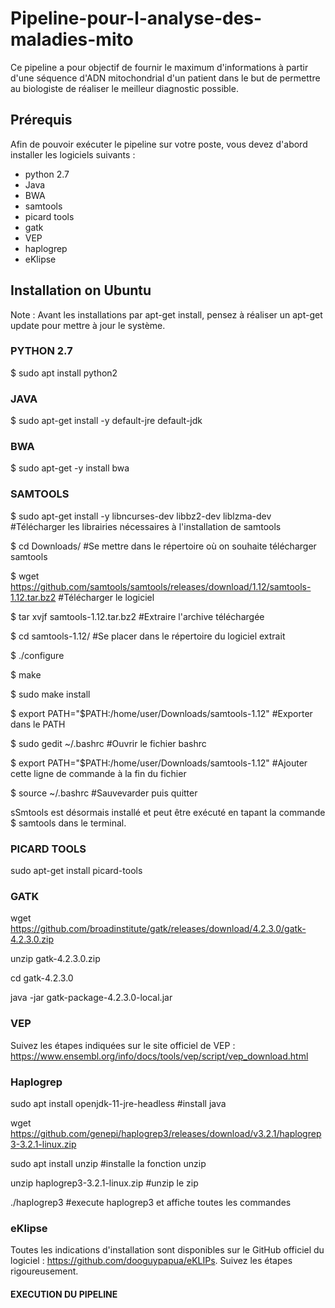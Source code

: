 # Pipeline-pour-l-analyse-des-maladies-mito

Ce pipeline a pour objectif de fournir le maximum d'informations à partir d'une séquence d'ADN mitochondrial d'un patient dans le but de permettre au biologiste de réaliser le meilleur diagnostic possible.

## Prérequis
Afin de pouvoir exécuter le pipeline sur votre poste, vous devez d'abord installer les logiciels suivants :

* python 2.7
* Java
* BWA
* samtools
* picard tools
* gatk
* VEP
* haplogrep
* eKlipse


## Installation on Ubuntu
Note : Avant les installations par apt-get install, pensez à réaliser un apt-get update pour mettre à jour le système.

### PYTHON 2.7
$ sudo apt install python2

### JAVA

$ sudo apt-get install -y default-jre default-jdk

### BWA

$ sudo apt-get -y install bwa

### SAMTOOLS

$ sudo apt-get install -y libncurses-dev libbz2-dev liblzma-dev #Télécharger les librairies nécessaires à l'installation de samtools

$ cd Downloads/ #Se mettre dans le répertoire où on souhaite télécharger samtools

$ wget https://github.com/samtools/samtools/releases/download/1.12/samtools-1.12.tar.bz2 #Télécharger le logiciel

$ tar xvjf samtools-1.12.tar.bz2 #Extraire l'archive téléchargée

$ cd samtools-1.12/ #Se placer dans le répertoire du logiciel extrait

$ ./configure

$ make

$ sudo make install

$ export PATH="$PATH:/home/user/Downloads/samtools-1.12" #Exporter dans le PATH

$ sudo gedit ~/.bashrc #Ouvrir le fichier bashrc

$ export PATH="$PATH:/home/user/Downloads/samtools-1.12" #Ajouter cette ligne de commande à la fin du fichier

$ source ~/.bashrc #Sauvevarder puis quitter

sSmtools est désormais installé et peut être exécuté en tapant la commande $ samtools dans le terminal.

### PICARD TOOLS 

sudo apt-get install picard-tools

### GATK 

wget https://github.com/broadinstitute/gatk/releases/download/4.2.3.0/gatk-4.2.3.0.zip
    
unzip gatk-4.2.3.0.zip
    
cd  gatk-4.2.3.0
    
java -jar gatk-package-4.2.3.0-local.jar

### VEP 

Suivez les étapes indiquées sur le site officiel de VEP : https://www.ensembl.org/info/docs/tools/vep/script/vep_download.html

### Haplogrep

sudo apt install openjdk-11-jre-headless #install java

wget https://github.com/genepi/haplogrep3/releases/download/v3.2.1/haplogrep3-3.2.1-linux.zip

sudo apt install unzip #installe la fonction unzip

unzip haplogrep3-3.2.1-linux.zip #unzip le zip

./haplogrep3 #execute haplogrep3 et affiche toutes les commandes

### eKlipse

Toutes les indications d'installation sont disponibles sur le GitHub officiel du logiciel : https://github.com/dooguypapua/eKLIPs. Suivez les étapes rigoureusement.


#### EXECUTION DU PIPELINE
